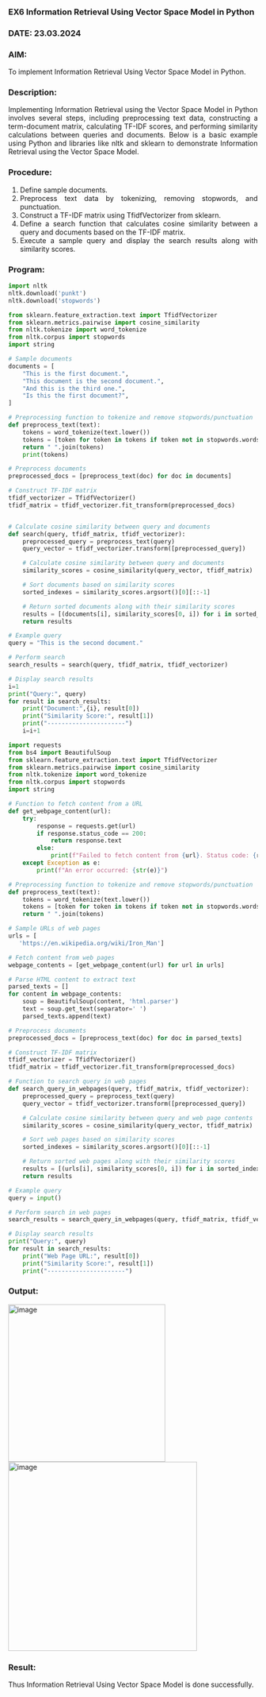 ### EX6 Information Retrieval Using Vector Space Model in Python
### DATE: 23.03.2024
### AIM: 
To implement Information Retrieval Using Vector Space Model in Python.
### Description: 
<div align = "justify">
Implementing Information Retrieval using the Vector Space Model in Python involves several steps, including preprocessing text data, constructing a term-document matrix, 
calculating TF-IDF scores, and performing similarity calculations between queries and documents. Below is a basic example using Python and libraries like nltk and 
sklearn to demonstrate Information Retrieval using the Vector Space Model.

### Procedure:
1. Define sample documents.
2. Preprocess text data by tokenizing, removing stopwords, and punctuation.
3. Construct a TF-IDF matrix using TfidfVectorizer from sklearn.
4. Define a search function that calculates cosine similarity between a query and documents based on the TF-IDF matrix.
5. Execute a sample query and display the search results along with similarity scores.

### Program:

```python
import nltk
nltk.download('punkt')
nltk.download('stopwords')

from sklearn.feature_extraction.text import TfidfVectorizer
from sklearn.metrics.pairwise import cosine_similarity
from nltk.tokenize import word_tokenize
from nltk.corpus import stopwords
import string

# Sample documents
documents = [
    "This is the first document.",
    "This document is the second document.",
    "And this is the third one.",
    "Is this the first document?",
]

# Preprocessing function to tokenize and remove stopwords/punctuation
def preprocess_text(text):
    tokens = word_tokenize(text.lower())
    tokens = [token for token in tokens if token not in stopwords.words("english") and token not in string.punctuation]
    return " ".join(tokens)
    print(tokens)

# Preprocess documents
preprocessed_docs = [preprocess_text(doc) for doc in documents]

# Construct TF-IDF matrix
tfidf_vectorizer = TfidfVectorizer()
tfidf_matrix = tfidf_vectorizer.fit_transform(preprocessed_docs)


# Calculate cosine similarity between query and documents
def search(query, tfidf_matrix, tfidf_vectorizer):
    preprocessed_query = preprocess_text(query)
    query_vector = tfidf_vectorizer.transform([preprocessed_query])

    # Calculate cosine similarity between query and documents
    similarity_scores = cosine_similarity(query_vector, tfidf_matrix)

    # Sort documents based on similarity scores
    sorted_indexes = similarity_scores.argsort()[0][::-1]

    # Return sorted documents along with their similarity scores
    results = [(documents[i], similarity_scores[0, i]) for i in sorted_indexes]
    return results

# Example query
query = "This is the second document."

# Perform search
search_results = search(query, tfidf_matrix, tfidf_vectorizer)

# Display search results
i=1
print("Query:", query)
for result in search_results:
    print("Document:",{i}, result[0])
    print("Similarity Score:", result[1])
    print("----------------------")
    i=i+1
```
```py
import requests
from bs4 import BeautifulSoup
from sklearn.feature_extraction.text import TfidfVectorizer
from sklearn.metrics.pairwise import cosine_similarity
from nltk.tokenize import word_tokenize
from nltk.corpus import stopwords
import string

# Function to fetch content from a URL
def get_webpage_content(url):
    try:
        response = requests.get(url)
        if response.status_code == 200:
            return response.text
        else:
            print(f"Failed to fetch content from {url}. Status code: {response.status_code}")
    except Exception as e:
        print(f"An error occurred: {str(e)}")

# Preprocessing function to tokenize and remove stopwords/punctuation
def preprocess_text(text):
    tokens = word_tokenize(text.lower())
    tokens = [token for token in tokens if token not in stopwords.words("english") and token not in string.punctuation]
    return " ".join(tokens)

# Sample URLs of web pages
urls = [
   'https://en.wikipedia.org/wiki/Iron_Man']

# Fetch content from web pages
webpage_contents = [get_webpage_content(url) for url in urls]

# Parse HTML content to extract text
parsed_texts = []
for content in webpage_contents:
    soup = BeautifulSoup(content, 'html.parser')
    text = soup.get_text(separator=' ')
    parsed_texts.append(text)

# Preprocess documents
preprocessed_docs = [preprocess_text(doc) for doc in parsed_texts]

# Construct TF-IDF matrix
tfidf_vectorizer = TfidfVectorizer()
tfidf_matrix = tfidf_vectorizer.fit_transform(preprocessed_docs)

# Function to search query in web pages
def search_query_in_webpages(query, tfidf_matrix, tfidf_vectorizer):
    preprocessed_query = preprocess_text(query)
    query_vector = tfidf_vectorizer.transform([preprocessed_query])

    # Calculate cosine similarity between query and web page contents
    similarity_scores = cosine_similarity(query_vector, tfidf_matrix)

    # Sort web pages based on similarity scores
    sorted_indexes = similarity_scores.argsort()[0][::-1]

    # Return sorted web pages along with their similarity scores
    results = [(urls[i], similarity_scores[0, i]) for i in sorted_indexes]
    return results

# Example query
query = input()

# Perform search in web pages
search_results = search_query_in_webpages(query, tfidf_matrix, tfidf_vectorizer)

# Display search results
print("Query:", query)
for result in search_results:
    print("Web Page URL:", result[0])
    print("Similarity Score:", result[1])
    print("----------------------")
```

### Output:
<img width="317" alt="image" src="https://github.com/KeerthikaNagarajan/WDM_EXP6/assets/93427089/d04e9fc7-dee1-445c-a35c-7cf7228bf25e">

<br>

<img width="381" alt="image" src="https://github.com/KeerthikaNagarajan/WDM_EXP6/assets/93427089/5b8672f6-6e81-4d31-9cf9-d5f67425bff7">

### Result:
Thus Information Retrieval Using Vector Space Model is done successfully.

